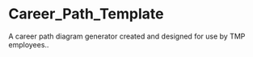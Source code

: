# Career_Path_Template
A career path diagram generator created and designed for use by TMP employees..
